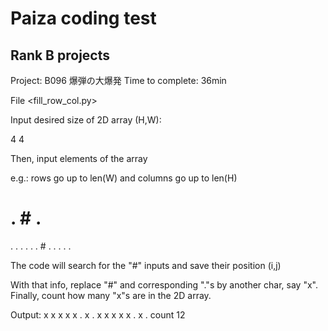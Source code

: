 # Paiza coding test

## Rank B projects

Project: B096 爆弾の大爆発
Time to complete: 36min

File <fill_row_col.py>

Input desired size of 2D array (H,W):

4 4

Then, input elements of the array

e.g.: rows go up to len(W) and columns go up to len(H)

# . # .
. . . .
. . # .
. . . .

The code will search for the "#" inputs and save their position (i,j)

With that info, replace "#" and corresponding "."s by another char, say "x". Finally, count how many "x"s are in the 2D array.

Output:
x x x x 
x . x . 
x x x x 
x . x . 
count 12



